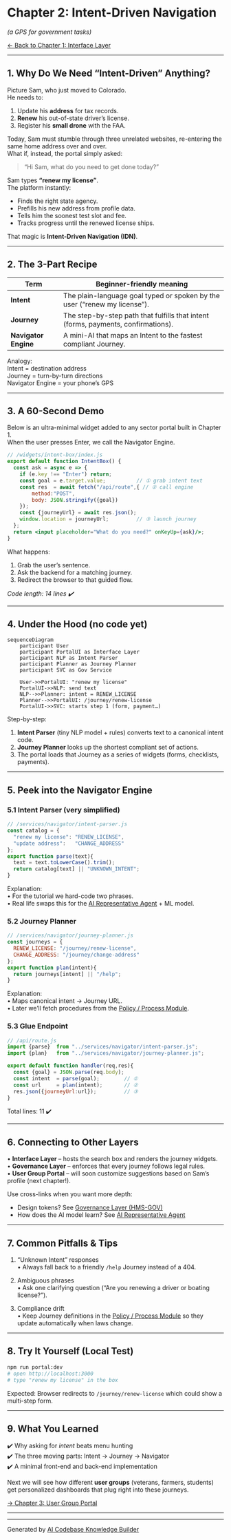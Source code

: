 # Chapter 2: Intent-Driven Navigation  
*(a GPS for government tasks)*  

[← Back to Chapter 1: Interface Layer](01_interface_layer__hms_mfe__sector_portals__.md)

---

## 1. Why Do We Need “Intent-Driven” Anything?

Picture Sam, who just moved to Colorado.  
He needs to:

1. Update his **address** for tax records.  
2. **Renew** his out-of-state driver’s license.  
3. Register his **small drone** with the FAA.  

Today, Sam must stumble through three unrelated websites, re-entering the same home address over and over.  
What if, instead, the portal simply asked:

> “Hi Sam, what do you need to get done today?”

Sam types **“renew my license”**.  
The platform instantly:

* Finds the right state agency.  
* Prefills his new address from profile data.  
* Tells him the soonest test slot and fee.  
* Tracks progress until the renewed license ships.  

That magic is **Intent-Driven Navigation (IDN)**.

---

## 2. The 3-Part Recipe

| Term | Beginner-friendly meaning |
|------|---------------------------|
| **Intent** | The plain-language goal typed or spoken by the user (“renew my license”). |
| **Journey** | The step-by-step path that fulfills that intent (forms, payments, confirmations). |
| **Navigator Engine** | A mini-AI that maps an Intent to the fastest compliant Journey. |

Analogy:  
Intent = destination address  
Journey = turn-by-turn directions  
Navigator Engine = your phone’s GPS

---

## 3. A 60-Second Demo

Below is an ultra-minimal widget added to any sector portal built in Chapter 1.  
When the user presses Enter, we call the Navigator Engine.

```jsx
// /widgets/intent-box/index.js
export default function IntentBox() {
  const ask = async e => {
    if (e.key !== "Enter") return;
    const goal = e.target.value;          // ① grab intent text
    const res  = await fetch("/api/route",{ // ② call engine
        method:"POST",
        body: JSON.stringify({goal})
    });
    const {journeyUrl} = await res.json();
    window.location = journeyUrl;         // ③ launch journey
  };
  return <input placeholder="What do you need?" onKeyUp={ask}/>;
}
```

What happens:  
1. Grab the user’s sentence.  
2. Ask the backend for a matching journey.  
3. Redirect the browser to that guided flow.

*Code length: 14 lines ✔️*

---

## 4. Under the Hood (no code yet)

```mermaid
sequenceDiagram
    participant User
    participant PortalUI as Interface Layer
    participant NLP as Intent Parser
    participant Planner as Journey Planner
    participant SVC as Gov Service

    User->>PortalUI: "renew my license"
    PortalUI->>NLP: send text
    NLP-->>Planner: intent = RENEW_LICENSE
    Planner-->>PortalUI: /journey/renew-license
    PortalUI->>SVC: starts step 1 (form, payment…)
```

Step-by-step:

1. **Intent Parser** (tiny NLP model + rules) converts text to a canonical intent code.  
2. **Journey Planner** looks up the shortest compliant set of actions.  
3. The portal loads that Journey as a series of widgets (forms, checklists, payments).  

---

## 5. Peek into the Navigator Engine

### 5.1 Intent Parser (very simplified)

```js
// /services/navigator/intent-parser.js
const catalog = {
  "renew my license": "RENEW_LICENSE",
  "update address":   "CHANGE_ADDRESS"
};
export function parse(text){
  text = text.toLowerCase().trim();
  return catalog[text] || "UNKNOWN_INTENT";
}
```

Explanation:  
• For the tutorial we hard-code two phrases.  
• Real life swaps this for the [AI Representative Agent](06_ai_representative_agent_.md) + ML model.

### 5.2 Journey Planner

```js
// /services/navigator/journey-planner.js
const journeys = {
  RENEW_LICENSE: "/journey/renew-license",
  CHANGE_ADDRESS: "/journey/change-address"
};
export function plan(intent){
  return journeys[intent] || "/help";
}
```

Explanation:  
• Maps canonical intent → Journey URL.  
• Later we’ll fetch procedures from the [Policy / Process Module](08_policy___process_module_.md).

### 5.3 Glue Endpoint

```js
// /api/route.js
import {parse}  from "../services/navigator/intent-parser.js";
import {plan}   from "../services/navigator/journey-planner.js";

export default function handler(req,res){
  const {goal} = JSON.parse(req.body);
  const intent  = parse(goal);        // ①
  const url     = plan(intent);       // ②
  res.json({journeyUrl:url});         // ③
}
```

Total lines: 11 ✔️

---

## 6. Connecting to Other Layers

• **Interface Layer** – hosts the search box and renders the journey widgets.  
• **Governance Layer** – enforces that every journey follows legal rules.  
• **User Group Portal** – will soon customize suggestions based on Sam’s profile (next chapter!).  

Use cross-links when you want more depth:

* Design tokens? See [Governance Layer (HMS-GOV)](04_governance_layer__hms_gov__.md)  
* How does the AI model learn? See [AI Representative Agent](06_ai_representative_agent_.md)

---

## 7. Common Pitfalls & Tips

1. “Unknown Intent” responses  
   • Always fall back to a friendly `/help` Journey instead of a 404.  

2. Ambiguous phrases  
   • Ask one clarifying question (“Are you renewing a driver or boating license?”).  

3. Compliance drift  
   • Keep Journey definitions in the [Policy / Process Module](08_policy___process_module_.md) so they update automatically when laws change.

---

## 8. Try It Yourself (Local Test)

```bash
npm run portal:dev
# open http://localhost:3000
# type "renew my license" in the box
```

Expected: Browser redirects to `/journey/renew-license` which could show a multi-step form.

---

## 9. What You Learned

✔️ Why asking for *intent* beats menu hunting  
✔️ The three moving parts: Intent → Journey → Navigator  
✔️ A minimal front-end and back-end implementation  

Next we will see how different **user groups** (veterans, farmers, students) get personalized dashboards that plug right into these journeys.

[→ Chapter 3: User Group Portal](03_user_group_portal_.md)

---

---

Generated by [AI Codebase Knowledge Builder](https://github.com/The-Pocket/Tutorial-Codebase-Knowledge)